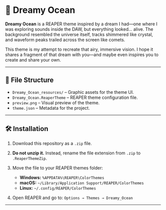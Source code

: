 # 🌌 Dreamy Ocean

**Dreamy Ocean** is a REAPER theme inspired by a dream I had—one where I was exploring sounds inside the DAW, but everything looked... alive.
The background resembled the universe itself, tracks shimmered like crystal, and waveform peaks trailed across the screen like comets.

This theme is my attempt to recreate that airy, immersive vision.
I hope it shares a fragment of that dream with you—and maybe even inspires you to create and share your own.

---

## 📁 File Structure

- `Dreamy_Ocean_resources/` – Graphic assets for the theme UI.
- `Dreamy_Ocean.ReaperTheme` – REAPER theme configuration file.
- `preview.png` – Visual preview of the theme.
- `theme.json` – Metadata for the project.

---

## 🛠 Installation

1. Download this repository as a `.zip` file.
2. **Do not unzip it.** Instead, rename the file extension from `.zip` to `.ReaperThemeZip`.
3. Move the file to your REAPER themes folder:

   - **Windows:** `%APPDATA%\REAPER\ColorThemes`
   - **macOS:** `~/Library/Application Support/REAPER/ColorThemes`
   - **Linux:** `~/.config/REAPER/ColorThemes`

4. Open REAPER and go to:
   `Options → Themes → Dreamy_Ocean`

---

